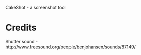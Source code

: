 CakeShot - a screenshot tool

# Credits
Shutter sound - http://www.freesound.org/people/benjohansen/sounds/87149/